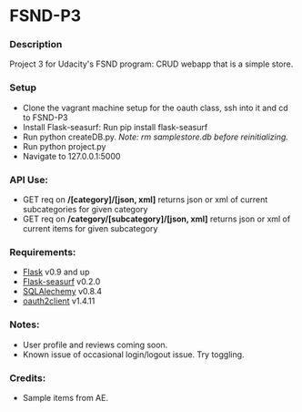 # FSND-P3

### Description
Project 3 for Udacity's FSND program:
CRUD webapp that is a simple store.

### Setup
- Clone the vagrant machine setup for the oauth class, ssh into it and cd to FSND-P3
- Install Flask-seasurf: Run pip install flask-seasurf
- Run python createDB.py. *Note: rm samplestore.db before reinitializing.*
- Run python project.py
- Navigate to 127.0.0.1:5000

### API Use:
- GET req on **/[category]/[json, xml]** returns json or xml of current subcategories for given category
- GET req on **/category/[subcategory]/[json, xml]** returns json or xml of current items for given subcategory

### Requirements:
- [Flask](http://flask.pocoo.org/) v0.9 and up
- [Flask-seasurf](https://github.com/maxcountryman/flask-seasurf/) v0.2.0
- [SQLAlechemy](http://docs.sqlalchemy.org/en/rel_0_8/) v0.8.4
- [oauth2client](https://github.com/google/oauth2client) v1.4.11

### Notes:
- User profile and reviews coming soon. 
- Known issue of occasional login/logout issue. Try toggling.

### Credits:
- Sample items from AE.
